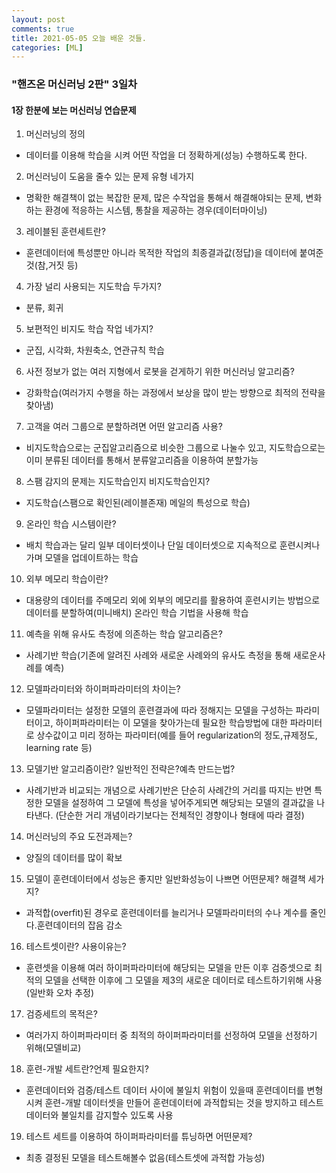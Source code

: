 ```yaml
---
layout: post
comments: true
title: 2021-05-05 오늘 배운 것들.
categories: [ML]
---
```


### "핸즈온 머신러닝 2판" 3일차
#### 1장 한분에 보는 머신러닝 연습문제
1. 머신러닝의 정의
* 데이터를 이용해 학습을 시켜 어떤 작업을 더 정확하게(성능) 수행하도록 한다.
2. 머신러닝이 도움을 줄수 있는 문제 유형 네가지
* 명확한 해결책이 없는 복잡한 문제, 많은 수작업을 통해서 해결해야되는 문제, 변화하는 환경에 적응하는 시스템, 통찰을 제공하는 경우(데이터마이닝)
3. 레이블된 훈련세트란?
* 훈련데이터에 특성뿐만 아니라 목적한 작업의 최종결과값(정답)을 데이터에 붙여준 것(참,거짓 등)
4. 가장 널리 사용되는 지도학습 두가지?
* 분류, 회귀
5. 보편적인 비지도 학습 작업 네가지?
* 군집, 시각화, 차원축소, 연관규칙 학습 
6. 사전 정보가 없는 여러 지형에서 로봇을 걷게하기 위한 머신러닝 알고리즘?
* 강화학습(여러가지 수행을 하는 과정에서 보상을 많이 받는 방향으로 최적의 전략을 찾아냄)
7. 고객을 여러 그룹으로 분할하려면 어떤 알고리즘 사용?
* 비지도학습으로는 군집알고리즘으로 비슷한 그룹으로 나눌수 있고, 지도학습으로는 이미 분류된 데이터를 통해서 분류알고리즘을 이용하여 분할가능
8. 스팸 감지의 문제는 지도학습인지 비지도학습인지?
* 지도학습(스팸으로 확인된(레이블존재) 메일의 특성으로 학습)
9. 온라인 학습 시스템이란?
* 배치 학습과는 달리 일부 데이터셋이나 단일 데이터셋으로 지속적으로 훈련시켜나가며 모델을 업데이트하는 학습
10. 외부 메모리 학습이란?
* 대용량의 데이터를 주메모리 외에 외부의 메모리를 활용하여 훈련시키는 방법으로 데이터를 분할하여(미니배치) 온라인 학습 기법을 사용해 학습
11. 예측을 위해 유사도 측정에 의존하는 학습 알고리즘은?
* 사례기반 학습(기존에 알려진 사례와 새로운 사례와의 유사도 측정을 통해 새로운사례를 예측)
12. 모델파라미터와 하이퍼파라미터의 차이는?
* 모델파라미터는 설정한 모델의 훈련결과에 따라 정해지는 모델을 구성하는 파라미터이고, 하이퍼파라미터는 이 모델을 찾아가는데 필요한 학습방법에 대한 파라미터로 상수값이고 미리 정하는 파라미터(예를 들어 regularization의 정도,규제정도, learning rate 등)
13. 모델기반 알고리즘이란? 일반적인 전략은?예측 만드는법?
* 사례기반과 비교되는 개념으로 사례기반은 단순히 사례간의 거리를 따지는 반면 특정한 모델을 설정하여 그 모델에 특성을 넣어주게되면 해당되는 모델의 결과값을 나타낸다. (단순한 거리 개념이라기보다는 전체적인 경향이나 형태에 따라 결정)
14. 머신러닝의 주요 도전과제는?
* 양질의 데이터를 많이 확보 
15. 모델이 훈련데이터에서 성능은 좋지만 일반화성능이 나쁘면 어떤문제? 해결책 세가지?
* 과적합(overfit)된 경우로 훈련데이터를 늘리거나 모델파라미터의 수나 계수를 줄인다.훈련데이터의 잡음 감소
16. 테스트셋이란? 사용이유는?
* 훈련셋을 이용해 여러 하이퍼파라미터에 해당되는 모델을 만든 이후 검증셋으로 최적의 모델을 선택한 이후에 그 모델을 제3의 새로운 데이터로 테스트하기위해 사용(일반화 오차 추정)
17. 검증세트의 목적은?
* 여러가지 하이퍼파라미터 중 최적의 하이퍼파라미터를 선정하여 모델을 선정하기 위해(모델비교)
18. 훈련-개발 세트란?언제 필요한지?
* 훈련데이터와 검증/테스트 데이터 사이에 불일치 위험이 있을때 훈련데이터를 변형시켜 훈련-개발 데이터셋을 만들어 훈련데이터에 과적합되는 것을 방지하고 테스트데이터와 불일치를 감지할수 있도록 사용
19. 테스트 세트를 이용하여 하이퍼파라미터를 튜닝하면 어떤문제?
* 최종 결정된 모델을 테스트해볼수 없음(테스트셋에 과적합 가능성)

